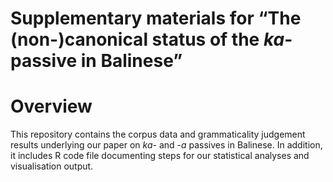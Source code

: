 Supplementary materials for “The (non-)canonical status of the *ka*-
passive in Balinese”
================

<!-- README.md is generated from README.Rmd. Please edit that file -->

# Overview

<!-- badges: start -->
<!-- badges: end -->

This repository contains the corpus data and grammaticality judgement
results underlying our paper on *ka*- and -*a* passives in Balinese. In
addition, it includes R code file documenting steps for our statistical
analyses and visualisation output.
